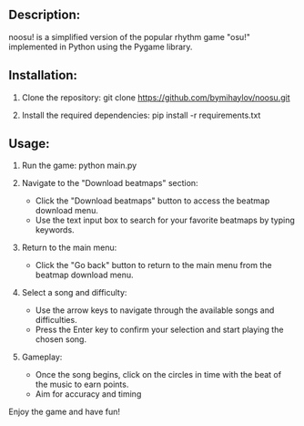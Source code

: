 Description:
------------
noosu! is a simplified version of the popular rhythm game "osu!" implemented in Python using the Pygame library.

Installation:
--------------
1. Clone the repository:
   git clone https://github.com/bymihaylov/noosu.git

2. Install the required dependencies:
   pip install -r requirements.txt

Usage:
------
1. Run the game:
   python main.py

2. Navigate to the "Download beatmaps" section:
    - Click the "Download beatmaps" button to access the beatmap download menu.
    - Use the text input box to search for your favorite beatmaps by typing keywords.

3. Return to the main menu:
   - Click the "Go back" button to return to the main menu from the beatmap download menu.

4. Select a song and difficulty:
    - Use the arrow keys to navigate through the available songs and difficulties.
    - Press the Enter key to confirm your selection and start playing the chosen song.
   
5. Gameplay:
   - Once the song begins, click on the circles in time with the beat of the music to earn points.
   - Aim for accuracy and timing


Enjoy the game and have fun!
